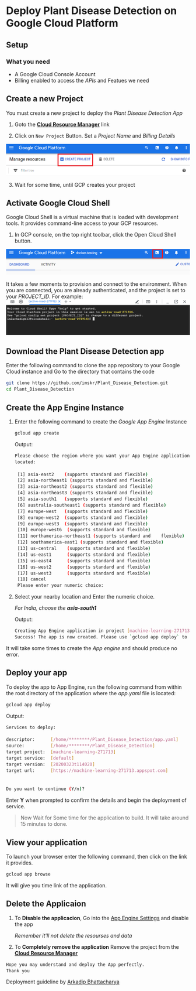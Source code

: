 # Deploy Plant Disease Detection on Google Cloud Platform

## Setup

### What you need

- A Google Cloud Console Account
- Billing enabled to access the *APIs* and Featues we need

## Create a new Project

You must create a new project to deploy the *Plant Disease Detection App*

1. Goto the [**Cloud Resource Manager**](https://console.cloud.google.com/cloud-resource-manager) link

2. Click on `New Project` Button. Set a *Project Name* and *Billing Details*

![GCP Create project](./images/gcp-create-project.png)

3. Wait for some time, until GCP creates your project

## Activate Google Cloud Shell

Google Cloud Shell is a virtual machine that is loaded with development tools. It provides command-line access to your GCP resources.

1. In GCP console, on the top right toolbar, click the Open Cloud Shell button.

![GCP open console](./images/gcp-open-console.png)

It takes a few moments to provision and connect to the environment. When you are connected, you are already authenticated, and the project is set to your *PROJECT_ID*. 
For example:
![GCP console Example](./images/gcp-console-example.png)

## Download the Plant Disease Detection app

Enter the following command to clone the app repository to your Google Cloud instance and Go to the directory that contains the code
    
```bash
git clone https://github.com/imskr/Plant_Disease_Detection.git
cd Plant_Disease_Detection
```

## Create the App Engine Instance

1. Enter the following command to create the *Google App Engine* Instance
    ```bash
    gcloud app create
    ```

    Output:

    ```bash
    Please choose the region where you want your App Engine application
    located:

     [1] asia-east2    (supports standard and flexible)
     [2] asia-northeast1 (supports standard and flexible)
     [3] asia-northeast2 (supports standard and flexible)
     [4] asia-northeast3 (supports standard and flexible)
     [5] asia-south1   (supports standard and flexible)
     [6] australia-southeast1 (supports standard and flexible)
     [7] europe-west   (supports standard and flexible)
     [8] europe-west2  (supports standard and flexible)
     [9] europe-west3  (supports standard and flexible)
     [10] europe-west6  (supports standard and flexible)
     [11] northamerica-northeast1 (supports standard and    flexible)
     [12] southamerica-east1 (supports standard and flexible)
     [13] us-central    (supports standard and flexible)
     [14] us-east1      (supports standard and flexible)
     [15] us-east4      (supports standard and flexible)
     [16] us-west2      (supports standard and flexible)
     [17] us-west3      (supports standard and flexible)
     [18] cancel
     Please enter your numeric choice: 
    ```

2. Select your nearby location and Enter the numeric choice.
    
    *For India, choose the **asia-south1***

    Output:
    ```bash
    Creating App Engine application in project [machine-learning-271713] and region [asia-south1]....done.
    Success! The app is now created. Please use `gcloud app deploy` to deploy your first app.
    ```

It will take some times to create the *App engine* and should produce no error.

## Deploy your app

To deploy the app to App Engine, run the following command from within the root directory of the application where the *app.yaml* file is located:

```bash
gcloud app deploy
```

Output:
```bash
Services to deploy:

descriptor:      [/home/********/Plant_Disease_Detection/app.yaml]
source:          [/home/********/Plant_Disease_Detection]
target project:  [machine-learning-271713]
target service:  [default]
target version:  [20200323t114020]
target url:      [https://machine-learning-271713.appspot.com]


Do you want to continue (Y/n)?
```

Enter **Y** when prompted to confirm the details and begin the deployment of service.

> Now Wait for Some time for the application to build. It will take around 15 minutes to done.

## View your application

To launch your browser enter the following command, then click on the link it provides.

```bash
gcloud app browse
```
It will give you time link of the application.

## Delete the Applicaion

1. To **Disable the applicacion**,
Go into the [App Engine Settings](https://console.cloud.google.com/appengine/settings) and disable the app

    *Remember it'll not delete the resourses and data*

2. To **Completely remove the application**
Remove the project from the [**Cloud Resource Manager**](https://console.cloud.google.com/cloud-resource-manager)

```bash
Hope you may understand and deploy the App perfectly.
Thank you
```

Deployment guideline by [Arkadip Bhattacharya](https://github.com/darkmatter18)
